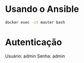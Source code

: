 # Usando o Ansible

```bash
docker exec -it master bash

```
# Autenticação

Usuário: admin
Senha: admin
